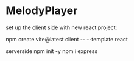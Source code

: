 # MelodyPlayer
set up the client side with new react project:

npm create vite@latest client -- --template react


serverside
npm init -y
npm i express 